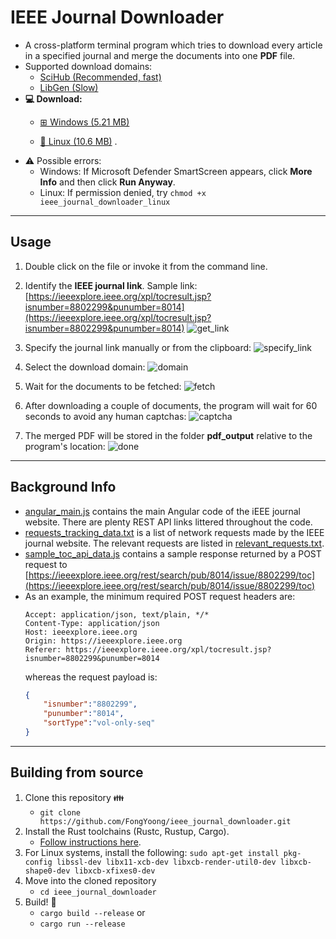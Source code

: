 # IEEE Journal Downloader

* A cross-platform terminal program which tries to download every article in a specified journal and merge the documents into one **PDF** file.
* Supported download domains:
    * [SciHub (Recommended, fast)](https://sci-hub.se/)
    * [LibGen (Slow)](https://libgen.is/scimag/)
* **💻 Download:**
    * [⊞ Windows (5.21 MB)](https://github.com/FongYoong/ieee_journal_downloader/releases/download/0.1.0/ieee_journal_downloader.exe)

    * [🐧 Linux (10.6 MB)](https://github.com/FongYoong/ieee_journal_downloader/releases/download/0.1.0/ieee_journal_downloader_linux) .
* ⚠ Possible errors:
    * Windows: If Microsoft Defender SmartScreen appears, click **More Info** and then click **Run Anyway**.
    * Linux:     If permission denied, try `chmod +x ieee_journal_downloader_linux`

***
## Usage

1) Double click on the file or invoke it from the command line.

2) Identify the **IEEE journal link**.
    Sample link: [https://ieeexplore.ieee.org/xpl/tocresult.jsp?isnumber=8802299&punumber=8014](https://ieeexplore.ieee.org/xpl/tocresult.jsp?isnumber=8802299&punumber=8014)
    ![get_link](https://i.imgur.com/MWBQCRX.png)

3) Specify the journal link manually or from the clipboard:
    ![specify_link](https://i.imgur.com/FxGNVUg.png)

4) Select the download domain:
    ![domain](https://i.imgur.com/KK9N6ly.png)

5) Wait for the documents to be fetched:
    ![fetch](https://i.imgur.com/kHrtfAY.png)

6) After downloading a couple of documents, the program will wait for 60 seconds to avoid any human captchas:
    ![captcha](https://i.imgur.com/AZjamsg.png)

7) The merged PDF will be stored in the folder **pdf_output** relative to the program's location:
    ![done](https://i.imgur.com/FgNdTvn.png)

***
## Background Info

* [angular_main.js](https://github.com/FongYoong/ieee_journal_downloader/blob/master/misc/angular_main.js) contains the main Angular code of the iEEE journal website. There are plenty REST API links littered throughout the code.
* [requests_tracking_data.txt](https://github.com/FongYoong/ieee_journal_downloader/blob/master/misc/requests_tracking_data.txt) is a list of network requests made by the IEEE journal website. The relevant requests are listed in [relevant_requests.txt](https://github.com/FongYoong/ieee_journal_downloader/blob/master/misc/relevant_requests.txt). 
* [sample_toc_api_data.js](https://github.com/FongYoong/ieee_journal_downloader/blob/master/misc/sample_toc_api_data.js) contains a sample response returned by a POST request to [https://ieeexplore.ieee.org/rest/search/pub/8014/issue/8802299/toc](https://ieeexplore.ieee.org/rest/search/pub/8014/issue/8802299/toc)
* As an example, the minimum required POST request headers are:
    ```
    Accept: application/json, text/plain, */*
    Content-Type: application/json
    Host: ieeexplore.ieee.org
    Origin: https://ieeexplore.ieee.org
    Referer: https://ieeexplore.ieee.org/xpl/tocresult.jsp?isnumber=8802299&punumber=8014
    ```
    whereas the request payload is:
    ```json
    {
        "isnumber":"8802299",
        "punumber":"8014",
        "sortType":"vol-only-seq"
    }
    ```

***
## Building from source

1. Clone this repository 👪
    * `git clone https://github.com/FongYoong/ieee_journal_downloader.git`
2. Install the Rust toolchains (Rustc, Rustup, Cargo).
    * [Follow instructions here](https://www.rust-lang.org/tools/install).
3. For Linux systems, install the following:
    `sudo apt-get install pkg-config libssl-dev libx11-xcb-dev libxcb-render-util0-dev libxcb-shape0-dev libxcb-xfixes0-dev`
4. Move into the cloned repository
    * `cd ieee_journal_downloader`
5. Build! 🔨
    * `cargo build --release`
    or
    * `cargo run --release`
